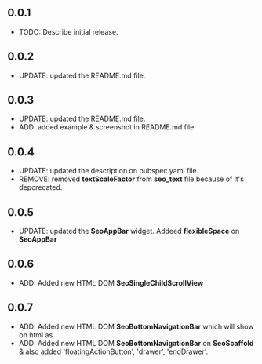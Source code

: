 ## 0.0.1

- TODO: Describe initial release.

## 0.0.2

- UPDATE: updated the README.md file.

## 0.0.3

- UPDATE: updated the README.md file.
- ADD: added example & screenshot in README.md file

## 0.0.4

- UPDATE: updated the description on pubspec.yaml file.
- REMOVE: removed **textScaleFactor** from **seo_text** file because of it's depcrecated.

## 0.0.5

- UPDATE: updated the **SeoAppBar** widget. Addeed **flexibleSpace** on **SeoAppBar**

## 0.0.6

- ADD: Added new HTML DOM **SeoSingleChildScrollView**

## 0.0.7

- ADD: Added new HTML DOM **SeoBottomNavigationBar** which will show on html as <footer></footer>
- ADD: Added new HTML DOM **SeoBottomNavigationBar** on **SeoScaffold** & also added 'floatingActionButton', 'drawer', 'endDrawer'.

